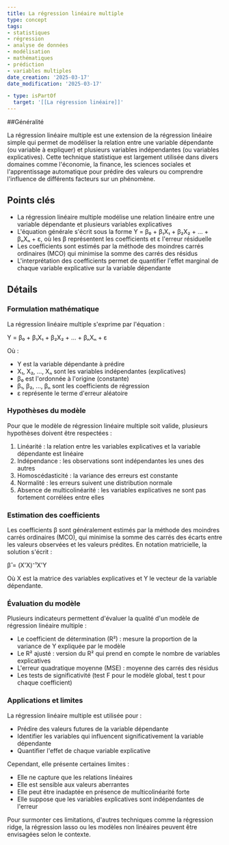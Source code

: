 ```yaml
---
title: La régression linéaire multiple
type: concept
tags:
- statistiques
- régression
- analyse de données
- modélisation
- mathématiques
- prédiction
- variables multiples
date_creation: '2025-03-17'
date_modification: '2025-03-17'

- type: isPartOf
  target: '[[La régression linéaire]]'
---
```


##Généralité

La régression linéaire multiple est une extension de la régression linéaire simple qui permet de modéliser la relation entre une variable dépendante (ou variable à expliquer) et plusieurs variables indépendantes (ou variables explicatives). Cette technique statistique est largement utilisée dans divers domaines comme l'économie, la finance, les sciences sociales et l'apprentissage automatique pour prédire des valeurs ou comprendre l'influence de différents facteurs sur un phénomène.

## Points clés

- La régression linéaire multiple modélise une relation linéaire entre une variable dépendante et plusieurs variables explicatives
- L'équation générale s'écrit sous la forme Y = β₀ + β₁X₁ + β₂X₂ + ... + βₙXₙ + ε, où les β représentent les coefficients et ε l'erreur résiduelle
- Les coefficients sont estimés par la méthode des moindres carrés ordinaires (MCO) qui minimise la somme des carrés des résidus
- L'interprétation des coefficients permet de quantifier l'effet marginal de chaque variable explicative sur la variable dépendante

## Détails

### Formulation mathématique

La régression linéaire multiple s'exprime par l'équation :

Y = β₀ + β₁X₁ + β₂X₂ + ... + βₙXₙ + ε

Où :
- Y est la variable dépendante à prédire
- X₁, X₂, ..., Xₙ sont les variables indépendantes (explicatives)
- β₀ est l'ordonnée à l'origine (constante)
- β₁, β₂, ..., βₙ sont les coefficients de régression
- ε représente le terme d'erreur aléatoire

### Hypothèses du modèle

Pour que le modèle de régression linéaire multiple soit valide, plusieurs hypothèses doivent être respectées :
1. Linéarité : la relation entre les variables explicatives et la variable dépendante est linéaire
2. Indépendance : les observations sont indépendantes les unes des autres
3. Homoscédasticité : la variance des erreurs est constante
4. Normalité : les erreurs suivent une distribution normale
5. Absence de multicolinéarité : les variables explicatives ne sont pas fortement corrélées entre elles

### Estimation des coefficients

Les coefficients β sont généralement estimés par la méthode des moindres carrés ordinaires (MCO), qui minimise la somme des carrés des écarts entre les valeurs observées et les valeurs prédites. En notation matricielle, la solution s'écrit :

β̂ = (X'X)⁻¹X'Y

Où X est la matrice des variables explicatives et Y le vecteur de la variable dépendante.

### Évaluation du modèle

Plusieurs indicateurs permettent d'évaluer la qualité d'un modèle de régression linéaire multiple :

- Le coefficient de détermination (R²) : mesure la proportion de la variance de Y expliquée par le modèle
- Le R² ajusté : version du R² qui prend en compte le nombre de variables explicatives
- L'erreur quadratique moyenne (MSE) : moyenne des carrés des résidus
- Les tests de significativité (test F pour le modèle global, test t pour chaque coefficient)

### Applications et limites

La régression linéaire multiple est utilisée pour :
- Prédire des valeurs futures de la variable dépendante
- Identifier les variables qui influencent significativement la variable dépendante
- Quantifier l'effet de chaque variable explicative

Cependant, elle présente certaines limites :
- Elle ne capture que les relations linéaires
- Elle est sensible aux valeurs aberrantes
- Elle peut être inadaptée en présence de multicolinéarité forte
- Elle suppose que les variables explicatives sont indépendantes de l'erreur

Pour surmonter ces limitations, d'autres techniques comme la régression ridge, la régression lasso ou les modèles non linéaires peuvent être envisagées selon le contexte.